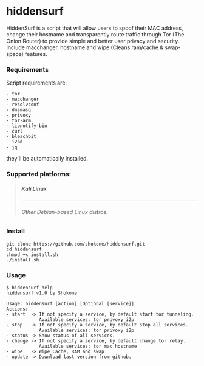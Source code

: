 # hiddensurf

HiddenSurf is a script that will allow users to spoof their MAC address, change their hostname and transparently route traffic through Tor (The Onion Router) to provide simple and better user privacy and security. 
Include macchanger, hostname and wipe (Cleans ram/cache & swap-space) features.

### Requirements
Script requirements are:
```shell
- tor 
- macchanger 
- resolvconf 
- dnsmasq 
- privoxy 
- tor-arm 
- libnotify-bin 
- curl 
- bleachbit 
- i2pd 
- jq
```
they'll be automatically installed.


### Supported platforms:

> <h5>Kali Linux</h5>
> <hr />
> <h6>Other Debian-based Linux distros.</h6>


### Install

```shell
git clone https://github.com/shokone/hiddensurf.git
cd hiddensurf
chmod +x install.sh
./install.sh
```


### Usage

```shell
$ hiddensurf help
hiddensurf v1.0 by Shokone

Usage: hiddensurf [action] [Optional [service]]
Actions: 
- start  -> If not specify a service, by default start tor tunneling.
            Available services: tor privoxy i2p
- stop   -> If not specify a service, by default stop all services.
            Available services: tor privoxy i2p
- status -> Show status of all services.
- change -> If not specify a service, by default change tor relay.
            Available services: tor mac hostname
- wipe   -> Wipe Cache, RAM and swap
- update -> Download last version from github.

```